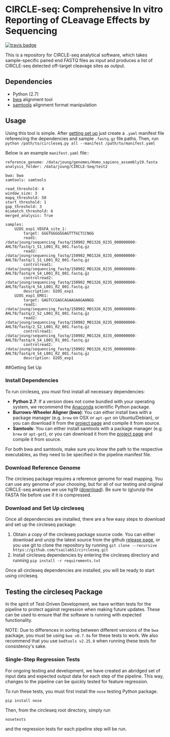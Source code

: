 # CIRCLE-seq: Comprehensive In vitro Reporting of CLeavage Effects by Sequencing
[![travis badge](https://travis-ci.org/tsaiSJ/circleseq.svg?branch=master)](https://travis-ci.org/tsaiSJ/circleseq)

This is a repository for CIRCLE-seq analytical software, which takes sample-specific paired end FASTQ files as input and produces a list of CIRCLE-seq detected off-target cleavage sites as output.

## Dependencies

* Python (2.7)
* [bwa] alignment tool
* [samtools] alignment format manipulation

[bwa]: http://bio-bwa.sourceforge.net
[samtools]: http://www.htslib.org

## Usage

Using this tool is simple. After [getting set up](#getting_set_up) just create a ``.yaml`` manifest file referencing the dependencies and sample ``.fastq.gz`` file paths. Then, run ``python /path/to/circleseq.py all --manifest /path/to/manifest.yaml``

Below is an example ``manifest.yaml`` file::

    reference_genome: /data/joung/genomes/Homo_sapiens_assembly19.fasta
    analysis_folder: /data/joung/CIRCLE-Seq/test2
    
    bwa: bwa
    samtools: samtools
    
    read_threshold: 4
    window_size: 3
    mapq_threshold: 50
    start_threshold: 1
    gap_threshold: 3
    mismatch_threshold: 6
    merged_analysis: True
    
    samples:
        U2OS_exp1_VEGFA_site_1:
            target: GGGTGGGGGGAGTTTGCTCCNGG
            read1: /data/joung/sequencing_fastq/150902_M01326_0235_000000000-AHLT8/fastq/1_S1_L001_R1_001.fastq.gz
            read2: /data/joung/sequencing_fastq/150902_M01326_0235_000000000-AHLT8/fastq/1_S1_L001_R2_001.fastq.gz
            controlread1: /data/joung/sequencing_fastq/150902_M01326_0235_000000000-AHLT8/fastq/4_S4_L001_R1_001.fastq.gz
            controlread2: /data/joung/sequencing_fastq/150902_M01326_0235_000000000-AHLT8/fastq/4_S4_L001_R2_001.fastq.gz
            description: U2OS_exp1
        U2OS_exp1_EMX1:
            target: GAGTCCGAGCAGAAGAAGAANGG
            read1: /data/joung/sequencing_fastq/150902_M01326_0235_000000000-AHLT8/fastq/2_S2_L001_R1_001.fastq.gz
            read2: /data/joung/sequencing_fastq/150902_M01326_0235_000000000-AHLT8/fastq/2_S2_L001_R2_001.fastq.gz
            controlread1: /data/joung/sequencing_fastq/150902_M01326_0235_000000000-AHLT8/fastq/4_S4_L001_R1_001.fastq.gz
            controlread2: /data/joung/sequencing_fastq/150902_M01326_0235_000000000-AHLT8/fastq/4_S4_L001_R2_001.fastq.gz
            description: U2OS_exp1

##Getting Set Up<a href="getting_set_up"></a>

### Install Dependencies<a name="install_dependencies"></a>

To run circleseq, you must first install all necessary dependencies:

- **Python 2.7**: If a version does not come bundled with your operating system, we recommend the [Anaconda](https://www.continuum.io/downloads) scientific Python package.
- **Burrows-Wheeler Aligner (bwa)**: You can either install bwa with a package manager (e.g. `brew` on OSX or `apt-get` on Ubuntu/Debian), or you can download it from the [project page](http://bio-bwa.sourceforge.net/) and compile it from source.
- **Samtools**: You can either install samtools with a package manager (e.g. `brew` or `apt-get`), or you can download it from the [project page](http://www.htslib.org/download/) and compile it from source.

For both bwa and samtools, make sure you know the path to the respective executables, as they need to be specified in the pipeline manifest file.

### Download Reference Genome<a name="reference_genome"></a>

The circleseq package requires a reference genome for read mapping. You can use any genome of your choosing, but for all of our testing and original CIRCLE-seq analyses we use hg19 ([download](http://www.broadinstitute.org/ftp/pub/seq/references/Homo_sapiens_assembly19.fasta)). Be sure to (g)unzip the FASTA file before use if it is compressed.

### Download and Set Up circleseq<a name="circleseq_setup"></a>

Once all dependencies are installed, there are a few easy steps to download and set up the circleseq package:

1. Obtain a copy of the circleseq package source code. You can either download and unzip the latest source from the github [release page](https://github.com/tsailabSJ/circleseq/releases), or you use git to clone the repository by running `git clone --recursive https://github.com/tsailabSJ/circleseq.git`
2. Install circleseq dependencies by entering the circleseq directory and running `pip install -r requirements.txt`

Once all circleseq dependencies are installed, you will be ready to start using circleseq.


## Testing the circleseq Package<a name="testing"></a>

In the spirit of Test-Driven Development, we have written tests for the pipeline to protect against regression when making future updates. These can be used to ensure that the software is running with expected functionality.

NOTE: Due to differences in sorting between different versions of the `bwa` package, you must be using `bwa v0.7.9a` for these tests to work. We also recommend that you use `bedtools v2.25.0` when running these tests for consistency's sake.

### Single-Step Regression Tests<a name="regression_tests"></a>

For ongoing testing and development, we have created an abridged set of input data and expected output data for each step of the pipeline. This way, changes to the pipeline can be quickly tested for feature regression.

To run these tests, you must first install the `nose` testing Python package.

```
pip install nose
```

Then, from the circleseq root directory, simply run

```
nosetests
```

and the regression tests for each pipeline step will be run.

